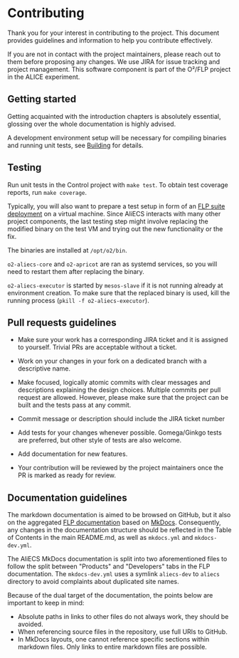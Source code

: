 # Contributing

Thank you for your interest in contributing to the project.
This document provides guidelines and information to help you contribute effectively.

If you are not in contact with the project maintainers, please reach out to them before proposing any changes.
We use JIRA for issue tracking and project management.
This software component is part of the O²/FLP project in the ALICE experiment.

## Getting started

Getting acquainted with the introduction chapters is absolutely essential, glossing over the whole documentation is highly advised.

A development environment setup will be necessary for compiling binaries and running unit tests, see [Building](/docs/building.md) for details.

## Testing

Run unit tests in the Control project with `make test`.
To obtain test coverage reports, run `make coverage`.

Typically, you will also want to prepare a test setup in form of an [FLP suite deployment](https://alice-flp.docs.cern.ch/system-configuration/utils/o2-flp-setup/) on a virtual machine.
Since AliECS interacts with many other project components, the last testing step might involve replacing the modified binary on the test VM and trying out the new functionality or the fix.

The binaries are installed at `/opt/o2/bin`.

`o2-aliecs-core` and `o2-apricot` are ran as systemd services, so you will need to restart them after replacing the binary.

`o2-aliecs-executor` is started by `mesos-slave` if it is not running already at environment creation.
To make sure that the replaced binary is used, kill the running process (`pkill -f o2-aliecs-executor`).

## Pull requests guidelines

- Make sure your work has a corresponding JIRA ticket and it is assigned to yourself.
Trivial PRs are acceptable without a ticket.

- Work on your changes in your fork on a dedicated branch with a descriptive name.

- Make focused, logically atomic commits with clear messages and descriptions explaining the design choices.
Multiple commits per pull request are allowed.
However, please make sure that the project can be built and the tests pass at any commit.

- Commit message or description should include the JIRA ticket number

- Add tests for your changes whenever possible.
Gomega/Ginkgo tests are preferred, but other style of tests are also welcome.

- Add documentation for new features.

- Your contribution will be reviewed by the project maintainers once the PR is marked as ready for review.

## Documentation guidelines

The markdown documentation is aimed to be browsed on GitHub, but it also on the aggregated [FLP documentation](https://alice-flp.docs.cern.ch) based on [MkDocs](https://www.mkdocs.org/).
Consequently, any changes in the documentation structure should be reflected in the Table of Contents in the main README.md, as well as `mkdocs.yml` and `mkdocs-dev.yml`.

The AliECS MkDocs documentation is split into two aforementioned files to follow the split between "Products" and "Developers" tabs in the FLP documentation.
The `mkdocs-dev.yml` uses a symlink `aliecs-dev` to `aliecs` directory to avoid complaints about duplicated site names.

Because of the dual target of the documentation, the points below are important to keep in mind:

- Absolute paths in links to other files do not always work, they should be avoided.
- When referencing source files in the repository, use full URIs to GitHub.
- In MkDocs layouts, one cannot reference specific sections within markdown files. Only links to entire markdown files are possible.